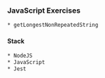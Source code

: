 ### JavaScript Exercises

```sh
* getLongestNonRepeatedString
```

#### Stack

```sh
* NodeJS
* JavaScript
* Jest
```